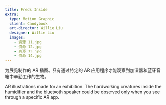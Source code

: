 ```yaml
---
title: Freds Inside
extra:
  type: Motion Graphic
  client: Candybook
  art-director: Willie Liu
  designer: Willie Liu
  images:
    - 资源 11.jpg
    - 资源 12.jpg
    - 资源 13.jpg
    - 资源 14.jpg
---
```


为展览制作的 AR 插图。只有通过特定的 AR 应用程序才能观察到加湿器和蓝牙音箱中辛勤工作的生物。

AR illustrations made for an exhibition. The hardworking creatures inside the humidifier and the bluetooth speaker could be observed only when you see through a specific AR app.

